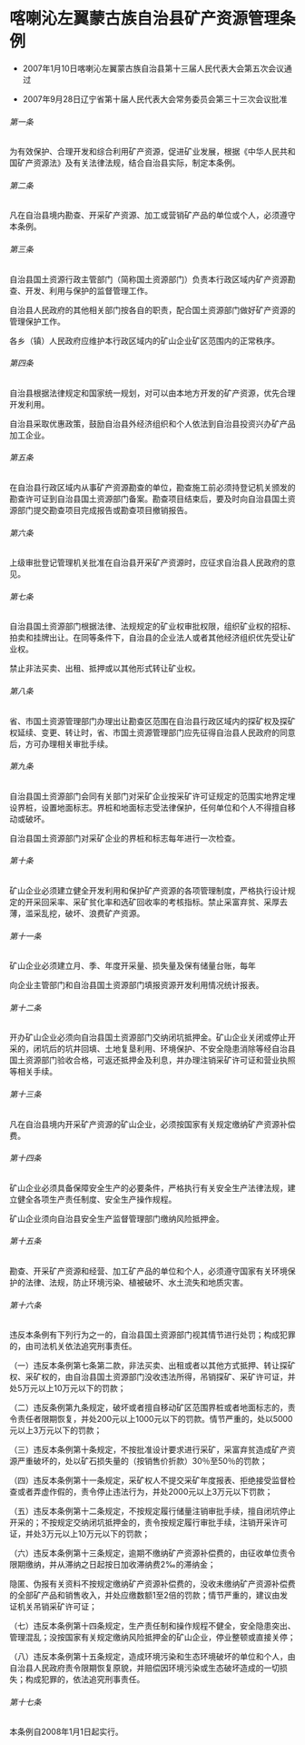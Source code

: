 # 喀喇沁左翼蒙古族自治县矿产资源管理条例

- 2007年1月10日喀喇沁左翼蒙古族自治县第十三届人民代表大会第五次会议通过

- 2007年9月28日辽宁省第十届人民代表大会常务委员会第三十三次会议批准

<!-- INFO END -->

###### 第一条

为有效保护、合理开发和综合利用矿产资源，促进矿业发展，根据《中华人民共和国矿产资源法》及有关法律法规，结合自治县实际，制定本条例。

###### 第二条

凡在自治县境内勘查、开采矿产资源、加工或营销矿产品的单位或个人，必须遵守本条例。

###### 第三条

自治县国土资源行政主管部门（简称国土资源部门）负责本行政区域内矿产资源勘查、开发、利用与保护的监督管理工作。

自治县人民政府的其他相关部门按各自的职责，配合国土资源部门做好矿产资源的管理保护工作。

各乡（镇）人民政府应维护本行政区域内的矿山企业矿区范围内的正常秩序。

###### 第四条

自治县根据法律规定和国家统一规划，对可以由本地方开发的矿产资源，优先合理开发利用。

自治县采取优惠政策，鼓励自治县外经济组织和个人依法到自治县投资兴办矿产品加工企业。

###### 第五条

在自治县行政区域内从事矿产资源勘查的单位，勘查施工前必须持登记机关颁发的勘查许可证到自治县国土资源部门备案。勘查项目结束后，要及时向自治县国土资源部门提交勘查项目完成报告或勘查项目撤销报告。

###### 第六条

上级审批登记管理机关批准在自治县开采矿产资源时，应征求自治县人民政府的意见。

###### 第七条

自治县国土资源部门根据法律、法规规定的矿业权审批权限，组织矿业权的招标、拍卖和挂牌出让。在同等条件下，自治县的企业法人或者其他经济组织优先受让矿业权。

禁止非法买卖、出租、抵押或以其他形式转让矿业权。

###### 第八条

省、市国土资源管理部门办理出让勘查区范围在自治县行政区域内的探矿权及探矿权延续、变更、转让时，省、市国土资源管理部门应先征得自治县人民政府的同意后，方可办理相关审批手续。

###### 第九条

自治县国土资源部门会同有关部门对采矿企业按采矿许可证规定的范围实地界定埋设界桩，设置地面标志。界桩和地面标志受法律保护，任何单位和个人不得擅自移动或破坏。

自治县国土资源部门对采矿企业的界桩和标志每年进行一次检查。

###### 第十条

矿山企业必须建立健全开发利用和保护矿产资源的各项管理制度，严格执行设计规定的开采回采率、采矿贫化率和选矿回收率的考核指标。禁止采富弃贫、采厚去薄，滥采乱挖，破坏、浪费矿产资源。

###### 第十一条

矿山企业必须建立月、季、年度开采量、损失量及保有储量台账，每年

向企业主管部门和自治县国土资源部门填报资源开发利用情况统计报表。

###### 第十二条

开办矿山企业必须向自治县国土资源部门交纳闭坑抵押金。矿山企业关闭或停止开采的，闭坑后的坑井回填、土地复垦利用、环境保护、不安全隐患消除等经自治县国土资源部门验收合格，可返还抵押金及利息，并办理注销采矿许可证和营业执照等相关手续。

###### 第十三条

凡在自治县境内开采矿产资源的矿山企业，必须按国家有关规定缴纳矿产资源补偿费。

###### 第十四条

矿山企业必须具备保障安全生产的必要条件，严格执行有关安全生产法律法规，建立健全各项生产责任制度、安全生产操作规程。

矿山企业须向自治县安全生产监督管理部门缴纳风险抵押金。

###### 第十五条

勘查、开采矿产资源和经营、加工矿产品的单位和个人，必须遵守国家有关环境保护的法律、法规，防止环境污染、植被破坏、水土流失和地质灾害。

###### 第十六条

违反本条例有下列行为之一的，自治县国土资源部门视其情节进行处罚；构成犯罪的，由司法机关依法追究刑事责任。

（一）违反本条例第七条第二款，非法买卖、出租或者以其他方式抵押、转让探矿权、采矿权的，由自治县国土资源部门没收违法所得，吊销探矿、采矿许可证，并处5万元以上10万元以下的罚款；

（二）违反条例第九条规定，破坏或者擅自移动矿区范围界桩或者地面标志的，责令责任者限期恢复，并处200元以上1000元以下的罚款。情节严重的，处以5000元以上3万元以下的罚款；

（三）违反本条例第十条规定，不按批准设计要求进行采矿，采富弃贫造成矿产资源严重破坏的，处以矿石损失量的（按销售价折款）30％至50％的罚款；

（四）违反本条例第十一条规定，采矿权人不提交采矿年度报表、拒绝接受监督检查或者弄虚作假的，责令停止违法行为，并处2000元以上3万元以下罚款；

（五）违反本条例第十二条规定，不按规定履行储量注销审批手续，擅自闭坑停止开采的；不按规定交纳闭坑抵押金的，责令按规定履行审批手续，注销开采许可证，并处3万元以上10万元以下的罚款；

（六）违反本条例第十三条规定，逾期不缴纳矿产资源补偿费的，由征收单位责令限期缴纳，并从滞纳之日起按日加收滞纳费2‰的滞纳金；

隐匿、伪报有关资料不按规定缴纳矿产资源补偿费的，没收未缴纳矿产资源补偿费的全部矿产品和销售收入，并处应缴数额1至2倍的罚款；情节严重的，建议由发证机关吊销采矿许可证；

（七）违反本条例第十四条规定，生产责任制和操作规程不健全，安全隐患突出、管理混乱；没按国家有关规定缴纳风险抵押金的矿山企业，停业整顿或直接关停；

（八）违反本条例第十五条规定，造成环境污染和生态环境破坏的单位和个人，由自治县人民政府责令限期恢复原貌，并赔偿因环境污染或生态破坏造成的一切损失；构成犯罪的，依法追究刑事责任。

###### 第十七条

本条例自2008年1月1日起实行。
